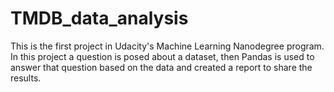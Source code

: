 # TMDB_data_analysis
This is the first project in Udacity's Machine Learning Nanodegree program. In this project a question is posed about a dataset, then Pandas is used to answer that question based on the data and created a report to share the results.
